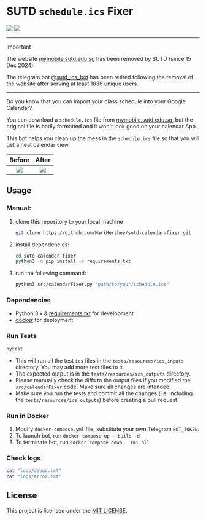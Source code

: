 # SUTD `schedule.ics` Fixer

[![](https://img.shields.io/badge/license-MIT-blue)](https://github.com/MarkHershey/sutd-calendar-fixer/blob/master/LICENSE)
[![](https://img.shields.io/badge/code%20style-black-black)](https://github.com/psf/black)

---

> [!IMPORTANT]
> The website [mymobile.sutd.edu.sg](http://mymobile.sutd.edu.sg/) has been removed by SUTD (since 15 Dec 2024). 
> 
> The telegram bot [@sutd_ics_bot](https://t.me/sutd_ics_bot) has been retired following the removal of the website after serving at least 1838 unique users.

---

Do you know that you can import your class schedule into your Google Calendar?

You can download a `schedule.ics` file from [mymobile.sutd.edu.sg](http://mymobile.sutd.edu.sg/), but the original file is badly formatted and it won't look good on your calendar App.

This bot helps you clean up the mess in the `schedule.ics` file so that you will get a neat calendar view.

|                       Before                       |                       After                       |
| :------------------------------------------------: | :-----------------------------------------------: |
| <img src="imgs/before.png" height=auto width=auto> | <img src="imgs/after.png" height=auto width=auto> |

## Usage

<!-- ### Interactive:

Just talk to the telegram bot [**@sutd_ics_bot**](https://t.me/sutd_ics_bot) and follow the step-by-step instructions from there.

> If the bot isn't working as you expected, please [create a new issue](https://github.com/MarkHershey/calendar-generator/issues) and elaborate your case. -->

### Manual:

1. clone this repository to your local machine
    ```bash
    git clone https://github.com/MarkHershey/sutd-calendar-fixer.git
    ```
2. install dependencies:
    ```bash
    cd sutd-calendar-fixer
    python3 -m pip install -r requirements.txt
    ```
3. run the following command:
    ```bash
    python3 src/calendarFixer.py "path/to/your/schedule.ics"
    ```

<!-- ## Development

Pull requests, issue reporting, feature requests are very welcomed. -->

### Dependencies

-   Python 3.x & [requirements.txt](requirements.txt) for development
-   [docker](https://docs.docker.com/engine/install/) for deployment

### Run Tests

```bash
pytest
```

- This will run all the test `ics` files in the `tests/resources/ics_inputs` directory. You may add more test files to it.
- The expected output is in the `tests/resources/ics_outputs` directory.
- Please manually check the diffs to the output files if you modified the `src/calendarFixer` code. Make sure all changes are intended.
- Make sure you run the tests and commit all the changes (i.e. including the `tests/resources/ics_outputs`) before creating a pull request.


### Run in Docker

1. Modify `docker-compose.yml` file, substitute your own Telegram `BOT_TOKEN`.
2. To launch bot, run `docker compose up --build -d`
3. To terminate bot, run `docker compose down --rmi all`

### Check logs

```bash
cat "logs/debug.txt"
cat "logs/error.txt"
```

## License

This project is licensed under the [MIT LICENSE](LICENSE).
